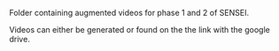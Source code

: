 Folder containing augmented videos for phase 1 and 2 of SENSEI.

Videos can either be generated or found on the the link with the google drive.
